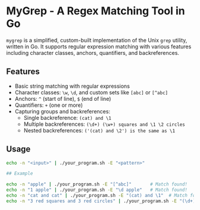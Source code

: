 # MyGrep - A Regex Matching Tool in Go

`mygrep` is a simplified, custom-built implementation of the Unix `grep` utility, written in Go. It supports regular expression matching with various features including character classes, anchors, quantifiers, and backreferences.

## Features

- Basic string matching with regular expressions
- Character classes: `\w`, `\d`, and custom sets like `[abc]` or `[^abc]`
- Anchors: `^` (start of line), `$` (end of line)
- Quantifiers: `+` (one or more)
- Capturing groups and backreferences:
  - Single backreference: `(cat) and \1`
  - Multiple backreferences: `(\d+) (\w+) squares and \1 \2 circles`
  - Nested backreferences: `('(cat) and \2') is the same as \1`

##  Usage

```bash
echo -n "<input>" | ./your_program.sh -E "<pattern>"

## Example

echo -n "apple" | ./your_program.sh -E "[^abc]"       # Match found!
echo -n "1 apple" | ./your_program.sh -E "\d apple"   # Match found!
echo -n "cat and cat" | ./your_program.sh -E "(cat) and \1"  # Match found!
echo -n "3 red squares and 3 red circles" | ./your_program.sh -E "(\d+) (\w+) squares and \1 \2 circles"  # Match found!



